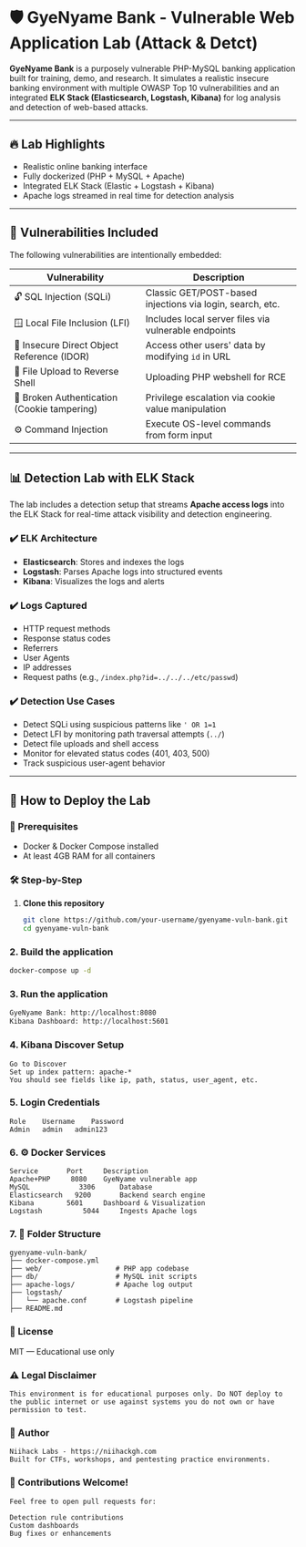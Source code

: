 # 🛡️ GyeNyame Bank - Vulnerable Web Application Lab (Attack & Detct)

**GyeNyame Bank** is a purposely vulnerable PHP-MySQL banking application built for training, demo, and research. It simulates a realistic insecure banking environment with multiple OWASP Top 10 vulnerabilities and an integrated **ELK Stack (Elasticsearch, Logstash, Kibana)** for log analysis and detection of web-based attacks.

---

## 🔥 Lab Highlights

- Realistic online banking interface
- Fully dockerized (PHP + MySQL + Apache)
- Integrated ELK Stack (Elastic + Logstash + Kibana)
- Apache logs streamed in real time for detection analysis

---

## 🧨 Vulnerabilities Included

The following vulnerabilities are intentionally embedded:

| Vulnerability                          | Description |
|---------------------------------------|-------------|
| 🔓 SQL Injection (SQLi)               | Classic GET/POST-based injections via login, search, etc. |
| 🪟 Local File Inclusion (LFI)         | Includes local server files via vulnerable endpoints |
| 🔑 Insecure Direct Object Reference (IDOR) | Access other users' data by modifying `id` in URL |
| 📂 File Upload to Reverse Shell       | Uploading PHP webshell for RCE |
| 🍪 Broken Authentication (Cookie tampering) | Privilege escalation via cookie value manipulation |
| ⚙️ Command Injection                  | Execute OS-level commands from form input |

---

## 📊 Detection Lab with ELK Stack

The lab includes a detection setup that streams **Apache access logs** into the ELK Stack for real-time attack visibility and detection engineering.

### ✔️ ELK Architecture

- **Elasticsearch**: Stores and indexes the logs
- **Logstash**: Parses Apache logs into structured events
- **Kibana**: Visualizes the logs and alerts

### ✔️ Logs Captured

- HTTP request methods
- Response status codes
- Referrers
- User Agents
- IP addresses
- Request paths (e.g., `/index.php?id=../../../etc/passwd`)

### ✔️ Detection Use Cases

- Detect SQLi using suspicious patterns like `' OR 1=1`
- Detect LFI by monitoring path traversal attempts (`../`)
- Detect file uploads and shell access
- Monitor for elevated status codes (401, 403, 500)
- Track suspicious user-agent behavior

---

## 🚀 How to Deploy the Lab

### 🐳 Prerequisites

- Docker & Docker Compose installed
- At least 4GB RAM for all containers

### 🛠️ Step-by-Step

1. **Clone this repository**

   ```bash
   git clone https://github.com/your-username/gyenyame-vuln-bank.git
   cd gyenyame-vuln-bank
   

### 2. Build the application

```bash
docker-compose up -d
```

### 3. Run the application

```bash
GyeNyame Bank: http://localhost:8080
Kibana Dashboard: http://localhost:5601
```

### 4. Kibana Discover Setup

```
Go to Discover
Set up index pattern: apache-*
You should see fields like ip, path, status, user_agent, etc.
```

### 5. Login Credentials

```
Role	Username	Password
Admin	admin	admin123
```

### 6. ⚙️ Docker Services

```
Service	      Port	   Description
Apache+PHP	   8080	   GyeNyame vulnerable app
MySQL	         3306	   Database
Elasticsearch	9200	   Backend search engine
Kibana	      5601	   Dashboard & Visualization
Logstash	      5044	   Ingests Apache logs
```

### 7. 📁 Folder Structure

```
gyenyame-vuln-bank/
├── docker-compose.yml
├── web/                  # PHP app codebase
├── db/                   # MySQL init scripts
├── apache-logs/          # Apache log output
├── logstash/
│   └── apache.conf       # Logstash pipeline
├── README.md
```

### 📜 License

MIT — Educational use only


### ⚠️ Legal Disclaimer

```
This environment is for educational purposes only. Do NOT deploy to the public internet or use against systems you do not own or have permission to test.
```

### 📩 Author

```
Niihack Labs - https://niihackgh.com
Built for CTFs, workshops, and pentesting practice environments.

```

### 📩 Contributions Welcome!

```
Feel free to open pull requests for:

Detection rule contributions
Custom dashboards
Bug fixes or enhancements

```
